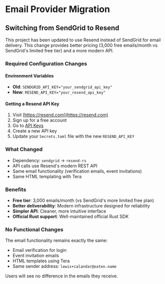 # Email Provider Migration

## Switching from SendGrid to Resend

This project has been updated to use Resend instead of SendGrid for email delivery. This change provides better pricing (3,000 free emails/month vs SendGrid's limited free tier) and a more modern API.

### Required Configuration Changes

#### Environment Variables
- **Old**: `SENDGRID_API_KEY="your_sendgrid_api_key"`
- **New**: `RESEND_API_KEY="your_resend_api_key"`

#### Getting a Resend API Key
1. Visit [https://resend.com](https://resend.com)
2. Sign up for a free account
3. Go to [API Keys](https://resend.com/api-keys)
4. Create a new API key
5. Update your `Secrets.toml` file with the new `RESEND_API_KEY`

### What Changed
- Dependency: `sendgrid` → `resend-rs`
- API calls use Resend's modern REST API
- Same email functionality (verification emails, event invitations)
- Same HTML templating with Tera

### Benefits
- **Free tier**: 3,000 emails/month (vs SendGrid's more limited free plan)
- **Better deliverability**: Modern infrastructure designed for reliability
- **Simpler API**: Cleaner, more intuitive interface
- **Official Rust support**: Well-maintained official Rust SDK

### No Functional Changes
The email functionality remains exactly the same:
- Email verification for login
- Event invitation emails
- HTML templates using Tera
- Same sender address: `lewis+calandar@oaten.name`

Users will see no difference in the emails they receive.